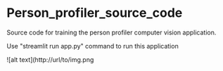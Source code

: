 # Person_profiler_source_code
Source code for training the person profiler computer vision application.

Use "streamlit run app.py" command to run this application

![alt text](http://url/to/img.png
